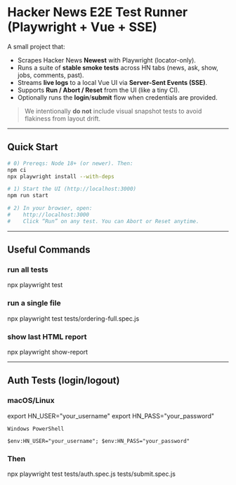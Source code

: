 # Hacker News E2E Test Runner (Playwright + Vue + SSE)

A small project that:

- Scrapes Hacker News **Newest** with Playwright (locator-only).
- Runs a suite of **stable smoke tests** across HN tabs (news, ask, show, jobs, comments, past).
- Streams **live logs** to a local Vue UI via **Server-Sent Events (SSE)**.
- Supports **Run / Abort / Reset** from the UI (like a tiny CI).
- Optionally runs the **login**/**submit** flow when credentials are provided.

> We intentionally **do not** include visual snapshot tests to avoid flakiness from layout drift.

---

## Quick Start

```bash
# 0) Prereqs: Node 18+ (or newer). Then:
npm ci
npx playwright install --with-deps

# 1) Start the UI (http://localhost:3000)
npm run start

# 2) In your browser, open:
#    http://localhost:3000
#    Click “Run” on any test. You can Abort or Reset anytime.
```

---

## Useful Commands

### run all tests

npx playwright test

### run a single file

npx playwright test tests/ordering-full.spec.js

### show last HTML report

npx playwright show-report

---

## Auth Tests (login/logout)

### macOS/Linux

export HN_USER="your_username"
export HN_PASS="your_password"

```Windows PowerShell```

```$env:HN_USER="your_username"; $env:HN_PASS="your_password"```

### Then

npx playwright test tests/auth.spec.js tests/submit.spec.js
